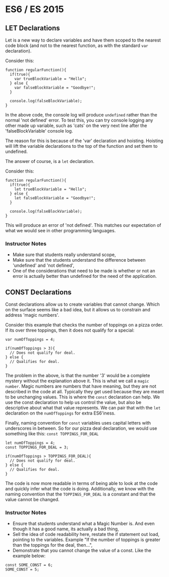 # ES6 / ES 2015

## LET Declarations
Let is a new way to declare variables and have them scoped to the nearest code block (and not to the nearest function, as with the standard `var` declaration). 

Consider this:
```
function regularFunction(){
  if(true){
    var trueBlockVariable = "Hello";
  } else {
    var falseBlockVariable = "Goodbye!";
  }
  
  console.log(falseBlockVariable);
}
```

In the above code, the console log will produce `undefined` rather than the normal 'not defined' error. To test this, you can try console logging any other made up variable, such as 'cats' on the very next line after the 'falseBlockVariable' console log. 

The reason for this is because of the 'var' declaration and hoisting. Hoisting will lift the variable declarations to the top of the function and set them to undefined. 

The answer of course, is a `let` declaration.

Consider this:
```
function regularFunction(){
  if(true){
    let trueBlockVariable = "Hello";
  } else {
    let falseBlockVariable = "Goodbye!";
  }
  
  console.log(falseBlockVariable);
}
```

This will produce an error of 'not defined'. This matches our expectation of what we would see in other programming languages. 

### Instructor Notes
* Make sure that students really understand scope,
* Make sure that the students understand the difference between 'undefined' and 'not defined',
* One of the considerations that need to be made is whether or not an error is actually better than undefined for the need of the application.

## CONST Declarations

Const declarations allow us to create variables that cannot change. Which on the surface seems like a bad idea, but it allows us to constrain and address 'magic numbers'. 

Consider this example that checks the number of toppings on a pizza order. If its over three toppings, then it does not qualify for a special:
```
var numOfToppings = 4;

if(numOfToppings > 3){
  // Does not qualify for deal.
} else {
  // Qualifies for deal.
}
```

The problem in the above, is that the number '3' would be a complete mystery without the explanation above it. This is what we call a `magic number`. Magic numbers are numbers that have meaning, but they are not described in the code at all. Typically they get used because they are meant to be unchanging values. This is where the `const` declaration can help. We use the const declaration to help us control the value, but also be descriptive about what that value represents. We can pair that with the `let` declaration on the `numOfToppings` for extra ES6'iness.

Finally, naming convention for `const` variables uses capital letters with underscores in between. So for our pizza deal declaration, we would use something like this: `const TOPPINGS_FOR_DEAL`


```
let numOfToppings = 4;
const TOPPINGS_FOR_DEAL = 3; 

if(numOfToppings > TOPPINGS_FOR_DEAL){
  // Does not qualify for deal.
} else {
  // Qualifies for deal.
}
```

The code is now more readable in terms of being able to look at the code and quickly infer what the code is doing. Additionally, we know with the naming convention that the `TOPPINGS_FOR_DEAL` is a constant and that the value cannot be changed. 

### Instructor Notes
* Ensure that students understand what a Magic Number is. And even though it has a good name, its actually a bad thing,
* Sell the idea of code readability here, restate the if statement out load, pointing to the variables. Example "If the number of toppings is greater than the toppings for the deal, then...",
* Demonstrate that you cannot change the value of a const. Like the example below:
```
const SOME_CONST = 6;
SOME_CONST = 5;
```

